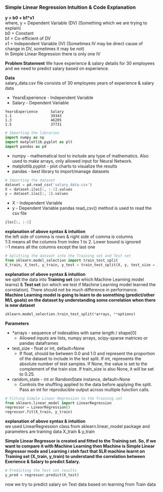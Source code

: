 ### Simple Linear Regression Intuition & Code Explanation

**y = b0 + b1*x1**  
where, y = Dependent Variable (DV) (Something which we are trying to explain)  
       b0 = Constant  
       b1 = Co-efficient of DV  
       x1 = Independent Variable (IV) (Sometimes IV may be direct cause of change in DV, sometimes it may be not)  
In Simple Linear Regression there is only one IV  

**Problem Statement**
We have experience & salary details for 30 employees and we need to predict salary based on experience.

**Data**  
salary_data.csv file consists of 30 employees years of experience & salary data  
- YearsExperience - Independent Variable
- Salary - Dependent Variable

```csv
YearsExperience      Salary
1.1                  39343
1.3                  46205
1.5                  37731
```

```python
# Importing the libraries
import numpy as np
import matplotlib.pyplot as plt
import pandas as pd
```
- numpy - mathematical tool to include any type of mathematics. Also used to make arrays, only allowed input for Neural Network.
- matplotlib.pyplot - plot charts to visualize the results
- pandas - best library to import/manage datasets

```python
# Importing the dataset
dataset = pd.read_csv('salary_data.csv')
X = dataset.iloc[:, :-1].values
y = dataset.iloc[:, 1].values
```
- X - Independent Variable
- y - Dependent Variable
pandas read_csv() method is used to read the csv file  
```python
iloc[:, :-1]
```  
**explanation of above syntax & intuition**    
the left side of comma is rows & right side of comma is columns  
1:3 means all the columns from index 1 to 2. Lower bound is ignored  
:-1 means all the columns except the last one  
```python
# Splitting the dataset into the Training set and Test set
from sklearn.model_selection import train_test_split
X_train, X_test, y_train, y_test = train_test_split(X, y, test_size = 1/3, random_state = 0)
```
**explanation of above syntax & intuition**  
we split the data into **Training set** (on which Machine Learning model learns) & **Test set** (on which we test if Machine Learning model learned the correlation). There should not be much difference in performance.  
**Machine Learning model is going to learn to do something (predict/other M/L goals) on the dataset by understanding some correlation when there is new dataset**  
```python
sklearn.model_selection.train_test_split(*arrays, **options)
```
**Parameters**  
- *arrays - sequence of indexables with same length / shape[0]
  - Allowed inputs are lists, numpy arrays, scipy-sparse matrices or pandas dataframes
- test_size - float or int, default=None
  - If float, should be between 0.0 and 1.0 and represent the proportion of the dataset to include in the test split. If int, represents the absolute number of test samples. If None, the value is set to the complement of the train size. If train_size is also None, it will be set to 0.25.
- random_state - int or RandomState instance, default=None
  - Controls the shuffling applied to the data before applying the split. Pass an int for reproducible output across multiple function calls.
```python
# Fitting Simple Linear Regression to the Training set
from sklearn.linear_model import LinearRegression
regressor = LinearRegression()
regressor.fit(X_train, y_train)
```
**explanation of above syntax & intuition**  
we used LinearRegression class from sklearn.linear_model package and parameters are training data X_train & y_train  

**Simple Linear Regressor is created and fitted to the Training set. So, if we want to compare it with Machine Learning then Machine is Simple Linear Regressor mode and Learning i steh fact that SLR machine learnt on Training set (X_train, y_train) to understand the correlation between Exerience & Salary to predict Salary.**  
```python
# Predicting the Test set results
y_pred = regressor.predict(X_test)
```
now we try to predict salary on Test data based on learning from Train data  
